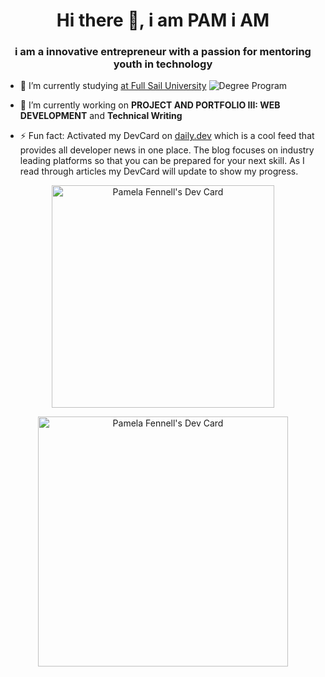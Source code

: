<h1 align="center">Hi there 👋, i am PAM i AM</h1>
<h3 align="center">i am a innovative entrepreneur with a passion for mentoring youth in technology</h3>

- 🔭 I’m currently studying [at Full Sail University](https://fullsail.edu) ![Degree Program](https://img.shields.io/badge/degree-web%20design%20%26%20development-blue.svg)

- 🌱 I’m currently working on **PROJECT AND PORTFOLIO III: WEB DEVELOPMENT** and **Technical Writing**

- ⚡ Fun fact: Activated my DevCard on [daily.dev](https://daily.dev/) which is a cool feed that provides all developer news in one place. The blog focuses on industry leading platforms so that you can be prepared for your next skill. As I read through articles my DevCard will update to show my progress.

<p align="center">
  <a href="https://app.daily.dev/pamiam"><img src="https://api.daily.dev/devcards/v2/8Og1qgurQOCl5VdV3te4M.png?type=default&r=1sv" width="356" alt="Pamela Fennell's Dev Card"/></a>
</p>
<p align="center"><a href="https://app.daily.dev/pamiam"><img src="https://api.daily.dev/devcards/8659c966cb6c41a59d04102d97331652.png?r=v8r" width="400" alt="Pamela Fennell's Dev Card"/></a></p>

<!--
### Hi there 👋, i am PAM i AM
**FennellPamela-FS/FennellPamela-FS** is a ✨ _special_ ✨ repository because its `README.md` (this file) appears on your GitHub profile.

Here are some ideas to get you started:

- 🔭 I’m currently working on ...
- 🌱 I’m currently learning ...
- 👯 I’m looking to collaborate on ...
- 🤔 I’m looking for help with ...
- 💬 Ask me about ...
- 📫 How to reach me: ...
- 😄 Pronouns: ...
- ⚡ Fun fact: ...
-->
